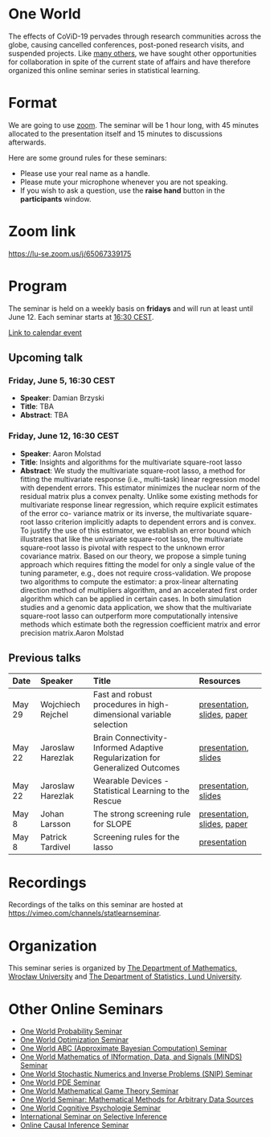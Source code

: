 <script type="text/x-mathjax-config">
  MathJax.Hub.Config({
    tex2jax: {
      inlineMath: [ ['$','$'], ["\\(","\\)"] ],
      processEscapes: true
    }
  });
</script>
<script
  type="text/javascript"
  charset="utf-8"
  src="https://cdn.mathjax.org/mathjax/latest/MathJax.js?config=TeX-AMS-MML_HTMLorMML"
>
</script>
<script
  type="text/javascript"
  charset="utf-8"
  src="https://vincenttam.github.io/javascripts/MathJaxLocal.js"
>
</script>

# One World

The effects of CoViD-19 pervades through research communities across the globe,
causing cancelled conferences, post-poned research visits, and suspended
projects. Like [many others](#other-one-world-seminars), we have sought 
other opportunities for collaboration in spite of the current state of
affairs and have therefore organized this online seminar 
series in statistical learning.

# Format

We are going to use [zoom](https://zoom.us/). The seminar will be 1 hour
long, with 45 minutes allocated to the presentation itself and 15 minutes to
discussions afterwards. 

Here are some ground rules for these seminars:

- Please use your real name as a handle.
- Please mute your microphone whenever you are not speaking.
- If you wish to ask a question, use the **raise hand** button in the
  **participants** window.

# Zoom link

<https://lu-se.zoom.us/j/65067339175>

# Program

The seminar is held on a weekly basis on **fridays** and will run
at least until June 12. Each seminar starts at
[16:30 CEST](https://www.thetimezoneconverter.com/?t=16%3A30%20pm&tz=Warsaw&).

[Link to calendar event](https://lu-se.zoom.us/meeting/u5Etce6rrTIrHdGmDxIUKT33_HsILcrt6Tui/ics?icsToken=98tyKu-trj0tGdecsR6CR_MMAo_oKOnztlhcgqd6kTv9KhV4VlClCcpRG558AsyG)

## Upcoming talk

### Friday, June 5, 16:30 CEST

- **Speaker**: Damian Brzyski
- **Title**: TBA
- **Abstract**: TBA

### Friday, June 12, 16:30 CEST

- **Speaker**: Aaron Molstad
- **Title**: Insights and algorithms for the multivariate square-root lasso
- **Abstract**: We study the multivariate square-root lasso, a method for 
  fitting the multivariate response (i.e., multi-task) linear regression 
  model with dependent errors. This estimator minimizes the nuclear norm of the 
  residual matrix plus a convex penalty. Unlike some existing methods for 
  multivariate response linear regression, which require explicit estimates of
  the error co- variance matrix or its inverse, the multivariate square-root 
  lasso criterion implicitly adapts to dependent errors and is convex. To
  justify the use of this estimator, we establish an error bound which 
  illustrates that like the univariate square-root lasso, the multivariate
  square-root lasso is pivotal with respect to the unknown error covariance
  matrix. Based on our theory, we propose a simple tuning approach which 
  requires fitting the model for only a single value of the tuning parameter,
  e.g., does not require cross-validation. We propose two algorithms to compute
  the estimator: a prox-linear alternating direction method of multipliers 
  algorithm, and an accelerated first order algorithm which can be applied in
  certain cases. In both simulation studies and a genomic data application, we 
  show that the multivariate square-root lasso can outperform more 
  computationally intensive methods which estimate both the regression 
  coefficient matrix and error precision matrix.Aaron Molstad

## Previous talks

| Date   | Speaker           | Title                                                                        | Resources                                                                                                                       |
| :----- | :---------------- | :--------------------------------------------------------------------------- | :------------------------------------------------------------------------------------------------------------------------------ |
| May 29 | Wojchiech Rejchel | Fast and robust procedures in high-dimensional variable selection            | [presentation](https://vimeo.com/424316618), [slides](slides/200529-rejchel.pdf), [paper](https://arxiv.org/abs/1905.05876)      |
| May 22 | Jaroslaw Harezlak | Brain Connectivity-Informed Adaptive Regularization for Generalized Outcomes | [presentation](https://vimeo.com/421641945), [slides](slides/200522-harezlak-brainimaging.pdf)                                  |
| May 22 | Jaroslaw Harezlak | Wearable Devices - Statistical Learning to the Rescue                        | [presentation](https://vimeo.com/421640615), [slides](slides/200522-harezlak-accelerometry.pdf)                                 |
| May 8  | Johan Larsson     | The strong screening rule for SLOPE                                          | [presentation](https://vimeo.com/416633997), [slides](slides/200508-johanlarsson.pdf), [paper](http://arxiv.org/abs/2005.03730) |
| May 8  | Patrick Tardivel  | Screening rules for the lasso                                                | [presentation](https://vimeo.com/416630058)                                                                                     |

# Recordings

Recordings of the talks on this seminar are hosted at
<https://vimeo.com/channels/statlearnseminar>.

# Organization

This seminar series is organized by 
[The Department of Mathematics, Wrocław University](https://www.math.uni.wroc.pl) and 
[The Department of Statistics, Lund University](https://stat.lu.se).

# Other Online Seminars

- [One World Probability Seminar](https://www.wim.uni-mannheim.de/doering/one-world/)
- [One World Optimization Seminar](https://owos.univie.ac.at/)
- [One World ABC (Approximate Bayesian Computation) Seminar](https://warwick.ac.uk/fac/sci/statistics/news/upcoming-seminars/abcworldseminar)
- [One World Mathematics of INformation, Data, and Signals (MINDS) Seminar](https://sites.google.com/view/minds-seminar/home)
- [One World Stochastic Numerics and Inverse Problems (SNIP) Seminar](https://www.icms.org.uk/V_SNIPS.php)
- [One World PDE Seminar](https://people.bath.ac.uk/mw2319/owpde/)
- [One World Mathematical Game Theory Seminar](https://gametheorynetwork.com/one-world-game-theory-seminar/)
- [One World Seminar: Mathematical Methods for Arbitrary Data Sources](http://www.nonlocal-methods.eu/oneworld/)
- [One World Cognitive Psychologie Seminar](https://www.sowi.uni-mannheim.de/en/erdfelder/research/one-world-cps/)
- [International Seminar on Selective Inference](https://www.selectiveinferenceseminar.com)
- [Online Causal Inference Seminar](https://sites.google.com/view/ocis/home)

